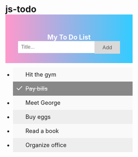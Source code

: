# js-todo

<!DOCTYPE html>
<html>
<head>
	<title>TODO APPLICATION</title>
	<!-- bootstrap lines for make our application responsive -->
		<meta charset="utf-8">
	    <meta name="viewport" content="width=device-width, initial-scale=1, shrink-to-fit=no">
	<link rel="stylesheet" href="https://maxcdn.bootstrapcdn.com/bootstrap/4.0.0/css/bootstrap.min.css" integrity="sha384-Gn5384xqQ1aoWXA+058RXPxPg6fy4IWvTNh0E263XmFcJlSAwiGgFAW/dAiS6JXm" crossorigin="anonymous">
<script src="https://maxcdn.bootstrapcdn.com/bootstrap/4.0.0/js/bootstrap.min.js" integrity="sha384-JZR6Spejh4U02d8jOt6vLEHfe/JQGiRRSQQxSfFWpi1MquVdAyjUar5+76PVCmYl" crossorigin="anonymous"></script>
<script src="https://code.jquery.com/jquery-3.2.1.slim.min.js" integrity="sha384-KJ3o2DKtIkvYIK3UENzmM7KCkRr/rE9/Qpg6aAZGJwFDMVNA/GpGFF93hXpG5KkN" crossorigin="anonymous"></script>
<script src="https://cdnjs.cloudflare.com/ajax/libs/popper.js/1.12.9/umd/popper.min.js" integrity="sha384-ApNbgh9B+Y1QKtv3Rn7W3mgPxhU9K/ScQsAP7hUibX39j7fakFPskvXusvfa0b4Q" crossorigin="anonymous"></script>

<style type="text/css">
/* Include the padding and border in an element's total width and height */
* {
	margin: 0px;
	padding: 0px;
  box-sizing: border-box;

}
/* Style the list items */
ul li {
  cursor: pointer;
  position: relative;
  padding: 12px 8px 12px 40px;
  background: #eee;
  font-size: 18px;
  transition: 0.2s;

  /* make the list items unselectable */
  -webkit-user-select: none;
  -moz-user-select: none;
  -ms-user-select: none;
  user-select: none;
}

/* Set all odd list items to a different color (zebra-stripes) */
ul li:nth-child(odd) {
  background: #f9f9f9;
}

/* Darker background-color on hover */
ul li:hover {
  background: #ddd;
}

/* When clicked on, add a background color and strike out text */
ul li.checked {
  background: #888;
  color: #fff;
  text-decoration: line-through;
  transition: color 2s linear;
   
}
.checked:hover
{
	color: red;
}

/* Add a "checked" mark when clicked on */
ul li.checked::before {
  content: '';
  position: absolute;
  border-color: #fff;
  border-style: solid;
  border-width: 0 2px 2px 0;
  top: 10px;
  left: 16px;
  transform: rotate(45deg);
  height: 15px;
  width: 7px;
}

/* Style the close button */
.close {
  position: absolute;
  right: 0;
  top: 0;
  padding: 12px 16px 12px 16px;
}

.close:hover {
  background-color: #f44336;
  color: white;
}

/* Style the header */
.header {
  background-color: #f44336;
  padding: 30px 40px;
  color: white;
  text-align: center;
}

/* Clear floats after the header */
.header:after {
  content: "";
  display: table;
  clear: both;
}

/* Style the input */
input {
  margin: 0;
  border: none;
  border-radius: 0;
  width: 75%;
  padding: 10px;
  float: left;
  font-size: 16px;
}

/* Style the "Add" button */
.addBtn {
  padding: 10px;
  width: 25%;
  background: #d9d9d9;
  color: #555;
  float: left;
  text-align: center;
  font-size: 16px;
  cursor: pointer;
  transition: 0.3s;
  border-radius: 0;
}

.addBtn:hover {
  background-color: #bbb;
}
#myDIV
{
 animation: background-color 2s infinite alternate;
}
@keyframes background-color
{
	0%
	{
              background: linear-gradient(to left, #33ccff 0%, #ff99cc 100%);
    }
	50%
	{
             background: linear-gradient(to right, #33ccff 29%, #0066ff 100%);
	}
	100%
	{
		    background: linear-gradient(270deg, #33ccff 29%, #006600 100%);
	}
}
	
</style>
</head>
<body>
<div id="myDIV" class="header">

  <h2>My To Do List</h2>
  <input type="text" id="myInput" placeholder="Title...">
  <span onclick="newElement()" class="addBtn">Add</span>
</div>

<ul id="myUL">
  <li>Hit the gym</li>
  <li class="checked">Pay bills</li>
  <li>Meet George</li>
  <li>Buy eggs</li>
  <li>Read a book</li>
  <li>Organize office</li>
</ul>


<script type="text/javascript">

// Create a "close" button and append it to each list item
var myNodelist = document.getElementsByTagName("LI");
var i;
for (i = 0; i < myNodelist.length; i++) {
  var span = document.createElement("SPAN");
  var txt = document.createTextNode("\u00D7");
  span.className = "close";
  span.appendChild(txt);
  myNodelist[i].appendChild(span);
}

// Click on a close button to hide the current list item
var close = document.getElementsByClassName("close");
var i;
for (i = 0; i < close.length; i++) {
  close[i].onclick = function() {
    var div = this.parentElement;
    div.style.display = "none";
  }
}

// Add a "checked" symbol when clicking on a list item
var list = document.querySelector('ul');
list.addEventListener('click', function(ev) {
  if (ev.target.tagName === 'LI') {
    ev.target.classList.toggle('checked');
  }
}, false);

// Create a new list item when clicking on the "Add" button
function newElement() {
  var li = document.createElement("li");
  var inputValue = document.getElementById("myInput").value;
  var t = document.createTextNode(inputValue);
  li.appendChild(t);
  if (inputValue === '') {
    alert("You must write something!");
  } else {
    document.getElementById("myUL").appendChild(li);
  }
  document.getElementById("myInput").value = "";

  var span = document.createElement("SPAN");
  var txt = document.createTextNode("\u00D7");
  span.className = "close";
  span.appendChild(txt);
  li.appendChild(span);

  for (i = 0; i < close.length; i++) {
    close[i].onclick = function() {
      var div = this.parentElement;
      div.style.display = "none";
    }
  }
}
</script>
</body>
</html>
